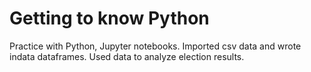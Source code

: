 # Getting to know Python
Practice with Python, Jupyter notebooks.  Imported csv data and wrote indata dataframes.  Used data to analyze election results. 
